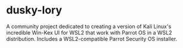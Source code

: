 # dusky-lory
A community project dedicated to creating a version of Kali Linux's incredible Win-Kex UI for WSL2 that work with Parrot OS in a WSL2 distribution. Includes a WSL2-compatible Parrot Security OS installer.
